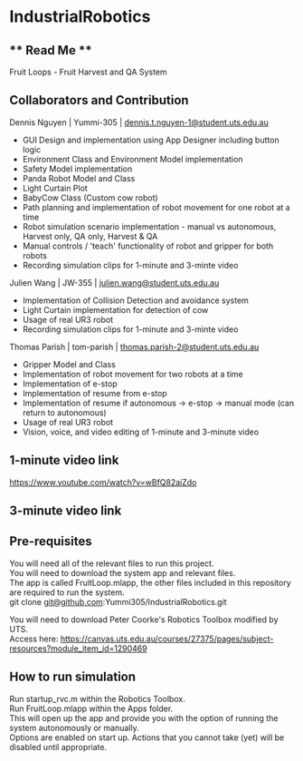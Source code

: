 # IndustrialRobotics
## ** Read Me **
Fruit Loops - Fruit Harvest and QA System

## Collaborators and Contribution
Dennis Nguyen | Yummi-305 | dennis.t.nguyen-1@student.uts.edu.au  
- GUI Design and implementation using App Designer including button logic  
- Environment Class and Environment Model implementation  
- Safety Model implementation  
- Panda Robot Model and Class
- Light Curtain Plot
- BabyCow Class (Custom cow robot)
- Path planning and implementation of robot movement for one robot at a time  
- Robot simulation scenario implementation - manual vs autonomous, Harvest only, QA only, Harvest & QA  
- Manual controls / 'teach' functionality of robot and gripper for both robots  
- Recording simulation clips for 1-minute and 3-minte video  

Julien Wang | JW-355 | julien.wang@student.uts.edu.au  
- Implementation of Collision Detection and avoidance system
- Light Curtain implementation for detection of cow
- Usage of real UR3 robot  
- Recording simulation clips for 1-minute and 3-minte video  

Thomas Parish | tom-parish | thomas.parish-2@student.uts.edu.au  
- Gripper Model and Class  
- Implementation of robot movement for two robots at a time  
- Implementation of e-stop
- Implementation of resume from e-stop
- Implementation of resume if autonomous -> e-stop -> manual mode (can return to autonomous)
- Usage of real UR3 robot  
- Vision, voice, and video editing of 1-minute and 3-minute video  

## 1-minute video link  
https://www.youtube.com/watch?v=wBfQ82aiZdo  

## 3-minute video link  
  
  
## Pre-requisites
You will need all of the relevant files to run this project.  
You will need to download the system app and relevant files.  
The app is called FruitLoop.mlapp, the other files included in this repository are required to run the system.  
git clone git@github.com:Yummi305/IndustrialRobotics.git  

You will need to download Peter Coorke's Robotics Toolbox modified by UTS.  
Access here: https://canvas.uts.edu.au/courses/27375/pages/subject-resources?module_item_id=1290469  

## How to run simulation
Run startup_rvc.m within the Robotics Toolbox.  
Run FruitLoop.mlapp within the Apps folder.  
This will open up the app and provide you with the option of running the system autonomously or manually.  
Options are enabled on start up. Actions that you cannot take (yet) will be disabled until appropriate.  

